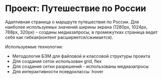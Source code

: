 # Проект: Путешествие по России

Адаптивная страница о маршруте путешествия по России. Для наиболее используемых значений ширины экрана (1280px, 1024px, 768px, 320px) - созданы медиазапросы, в промежутках страница ведет себя как гибкая(контент расширяется/сжимается).

Используемые технологии:
- Методология БЭМ для файловой и классовой структуры проекта
- Для создания сеток использован grid, flex
- Для создания сетки разрешений - использованы медиазапросы
- Для интерактивности псевдоклассы :hover

